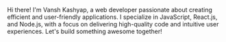  Hi there! I'm Vansh Kashyap,
 a web developer passionate about creating efficient and user-friendly applications. I specialize in JavaScript, React.js, and Node.js, with a focus on delivering high-quality code and intuitive user experiences. Let's build something awesome together!
